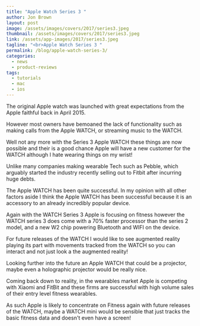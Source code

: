 ```yaml
---
title: "Apple Watch Series 3 "
author: Jon Brown
layout: post
image: /assets/images/covers/2017/series3.jpeg
thumbnail: /assets/images/covers/2017/series3.jpeg
link: /assets/app-images/2017/series3.jpeg
tagline: "<br>Apple Watch Series 3 "
permalink: /blog/apple-watch-series-3/
categories:
  - news
  - product-reviews
tags:
  - tutorials
  - mac
  - ios
---
```

The original Apple watch was launched with great expectations from the Apple faithful back in April 2015. 

However most owners have bemoaned the lack of functionality such as making calls from the Apple WATCH, or streaming music to the WATCH.

Well not any more with the Series 3 Apple WATCH these things are now possible and their is a good chance Apple will have a new customer for the WATCH although I hate wearing things on my wrist!

Unlike many companies making wearable Tech such as Pebble, which arguably started the industry recently selling out to Fitbit after incurring huge debts. 

The Apple WATCH has been quite successful. In my opinion with all other factors aside I think the Apple WATCH has been successful because it is an accessory to an already incredibly popular device.

Again with the WATCH Series 3 Apple is focusing on fitness however the WATCH series 3 does come with a 70% faster processor than the series 2 model, and a new W2 chip powering Bluetooth and WIFI on the device.

For future releases of the WATCH I would like to see augmented reality playing its part with movements tracked from the WATCH so you can interact and not just look a the augmented reality!

Looking further into the future an Apple WATCH that could be a projector, maybe even a holographic projector would be really nice.

Coming back down to reality, in the wearables market Apple is competing with Xiaomi and FitBit and these firms are successful with high volume sales of their entry level fitness wearables.

As such Apple is likely to concentrate on Fitness again with future releases of the WATCH, maybe a WATCH mini would be sensible that just tracks the basic fitness data and doesn't even have a screen!
